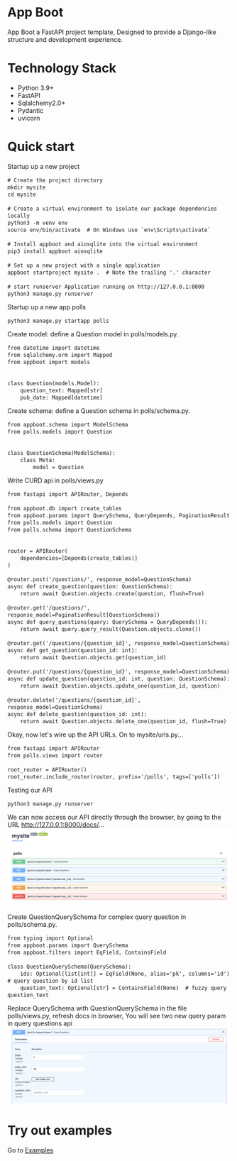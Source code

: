 # App Boot
App Boot a FastAPI project template, Designed to provide a Django-like structure and development experience.

# Technology Stack
 - Python 3.9+
 - FastAPI
 - Sqlalchemy2.0+
 - Pydantic
 - uvicorn

# Quick start
Startup up a new project
```shell
# Create the project directory
mkdir mysite
cd mysite

# Create a virtual environment to isolate our package dependencies locally
python3 -m venv env
source env/bin/activate  # On Windows use `env\Scripts\activate`

# Install appboot and aiosqlite into the virtual environment
pip3 install appboot aiosqlite

# Set up a new project with a single application
appboot startproject mysite .  # Note the trailing '.' character

# start runserver Application running on http://127.0.0.1:8000
python3 manage.py runserver
```
Startup up a new app polls
```shell
python3 manage.py startapp polls
```
Create model: define a Question model in polls/models.py.
```python3
from datetime import datetime
from sqlalchemy.orm import Mapped
from appboot import models


class Question(models.Model):
    question_text: Mapped[str]
    pub_date: Mapped[datetime]
```
Create schema: define a Question schema in polls/schema.py.
```python3
from appboot.schema import ModelSchema
from polls.models import Question


class QuestionSchema(ModelSchema):
    class Meta:
        model = Question
```
Write CURD api in polls/views.py
```python3
from fastapi import APIRouter, Depends

from appboot.db import create_tables
from appboot.params import QuerySchema, QueryDepends, PaginationResult
from polls.models import Question
from polls.schema import QuestionSchema


router = APIRouter(
    dependencies=[Depends(create_tables)]
)

@router.post('/questions/', response_model=QuestionSchema)
async def create_question(question: QuestionSchema):
    return await Question.objects.create(question, flush=True)

@router.get('/questions/', response_model=PaginationResult[QuestionSchema])
async def query_questions(query: QuerySchema = QueryDepends()):
    return await query.query_result(Question.objects.clone())

@router.get('/questions/{question_id}', response_model=QuestionSchema)
async def get_question(question_id: int):
    return await Question.objects.get(question_id)

@router.put('/questions/{question_id}', response_model=QuestionSchema)
async def update_question(question_id: int, question: QuestionSchema):
    return await Question.objects.update_one(question_id, question)

@router.delete('/questions/{question_id}', response_model=QuestionSchema)
async def delete_question(question_id: int):
    return await Question.objects.delete_one(question_id, flush=True)
```
Okay, now let's wire up the API URLs. On to mysite/urls.py...
```python3
from fastapi import APIRouter
from polls.views import router

root_router = APIRouter()
root_router.include_router(router, prefix='/polls', tags=['polls'])
```
Testing our API
```shell
python3 manage.py runserver
```
We can now access our API directly through the browser, by going to the URL http://127.0.0.1:8000/docs/...
![](https://raw.githubusercontent.com/taogeYT/appboot/main/images/polls.png)

Create QuestionQuerySchema for complex query question in polls/schema.py.
```python3
from typing import Optional
from appboot.params import QuerySchema
from appboot.filters import EqField, ContainsField

class QuestionQuerySchema(QuerySchema):
    ids: Optional[list[int]] = EqField(None, alias='pk', columns='id')  # query question by id list
    question_text: Optional[str] = ContainsField(None)  # fuzzy query question_text
```
Replace QuerySchema with QuestionQuerySchema in the file polls/views.py, refresh docs in browser, You will see two new query param in query questions api
![](https://raw.githubusercontent.com/taogeYT/appboot/main/images/query.png)

# Try out examples
Go to [Examples](./examples)
